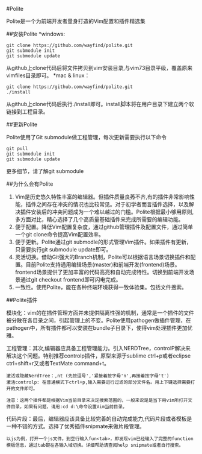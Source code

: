 #Polite

Polite是一个为前端开发者量身打造的Vim配置和插件精选集

##安装Polite
*windows:

    git clone https://github.com/wayfind/polite.git
    git submodule init
    git submodule update

从github上clone代码后将文件拷贝到vim安装目录,与vim73目录平级，覆盖原来vimfiles目录即可。
*mac & linux：

    git clone https://github.com/wayfind/polite.git
    ./install

从github上clone代码后执行./install即可。install脚本将在用户目录下建立两个软链接到工程目录。

##更新Polite

Polite使用了Git submodule做工程管理，每次更新需要执行以下命令

    git pull
    git submodule init
    git submodule update

更多细节，请了解git submodule

##为什么会有Polite

1. Vim是历史悠久特性丰富的编辑器。但插件质量良莠不齐,有的插件非常影响性能，插件之间存在冲突的情况也比较常见。对于初学者而言插件选择，以及解决插件安装后的冲突问题成为一个难以越过的门槛。Polite根据最小够用原则,多方面对比，精心选择了几个高质量基础插件来完成所需要的编辑功能。
2. 便于配置。降低Vim配置复杂度，通过github管理插件及配置文件，通过简单一个git clone命令提高Vim配置效率。
3. 便于更新。Polite通过git submodle的形式管理Vim插件。如果插件有更新，只需要执行git submodule update即可。
4. 灵活切换。借助Git强大的Branch机制，Polite可以根据语言场景切换插件和配置。目前Polite支持通用编辑场景(master)和前端开发(frontend)场景。frontend场景提供了更加丰富的代码高亮和自动完成特性。切换到前端开发场景通过git checkout frontend即可闪电完成。
5. 一致性。使用Polite，能在各种终端环境获得一致体验集。包括文件搜索。

##Polite插件

模块化：vim的在插件管理方面并未提供隔离性强的机制，通常是一个插件的文件被分散在各目录之间，引起管理上的不变。Polite使用pathogen做插件管理，在pathogen中，所有插件都可以安装在bundle子目录下，使得vim处理插件更加优雅。

工程管理：其次,编辑器应具备工程管理能力。引入NERDTree，controlP解决来解决这个问题。特别推荐controlp插件，原型来源于sublime ctrl+p或者eclipse ctrl+shift+r又或者TextMate command+t。

    激活或隐藏NerdTree：,nt (先按逗号','紧接着按字母'n',再接着按字母't')
    激活controlp: 在普通模式下ctrl+p,输入需要进行过滤的部分文件名。用上下键选择需要打开的文件即可。

    注意：这两个插件都是根据Vim当前目录来决定搜索范围的，一般来说是是当下用vim所打开文件目录。如果有问题，请用:cd d:\命令设置Vim当前目录。
    

代码片段：最后，编辑器应该具备比较完善的自动完成能力,代码片段或者模板是一种不错的方式。选择了优秀插件snipmate来做片段管理。

    以js为例，打开一个js文件。到空行输入fun<tab>，即发现vim已经输入了完整的function模板信息，通过tab键在各输入域切换。详细帮助请查阅help snipmate或者自行搜索。



